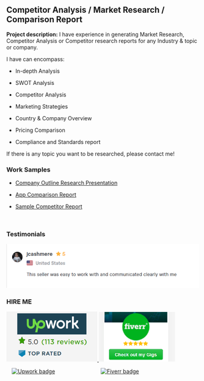 ## Competitor Analysis / Market Research / Comparison Report

**Project description:** 
I have experience in generating Market Research, Competitor Analysis or Competitor research reports for any Industry & topic or company.


I have can encompass:

  - In-depth Analysis

  - SWOT Analysis

  - Competitor Analysis

  - Marketing Strategies

  - Country & Company Overview

  - Pricing Comparison

  - Compliance and Standards report

If there is any topic you want to be researched, please contact me!


### Work Samples

  - <a href="https://drive.google.com/file/d/11jLbc_VNRn3nvqOpUqzkTd-JIAqJ6I1g/view?usp=sharing" target="_blank">Company Outline Research Presentation</a>

  - <a href="https://drive.google.com/file/d/1NgbkHqLvFbjcOOef1Q4fTfkz0OotsxQn/view?usp=sharing" target="_blank">App Comparison Report</a>

  - <a href="https://drive.google.com/file/d/1qrnPmVi8NkKGxNMVWjlKX4g48rYLxBlj/view?usp=sharing" target="_blank">Sample Competitor Report</a>


	<br/>  
  

### Testimonials

<img src="images/testimonial7.png?raw=true"/>
<br/>

### HIRE ME

<p float="left">
  <a href="https://www.upwork.com/services/product/a-well-researched-detailed-business-strategy-or-company-comparison-report-1394752445942136832/">
  <img src="images/UpworkJobs.png" alt="Kowshika Upwork Freelancer Market Research" width="238" />
  </a>
  
  <a href="https://www.fiverr.com/kowshikanagaraj/research-and-provide-a-strategy-or-comparison-report/">
  <img src="images/FiverrGigs.png" alt="Kowshika Fiverr Freelancer Market Research" width="200"/>
  </a>
</p>


&emsp;[![Upwork badge](https://img.shields.io/badge/HIRE_ME_ON-UPWORK-14a800.svg)](https://www.upwork.com/o/profiles/users/~01839791ddb1ede3fa/) &emsp;&emsp;&emsp;&emsp;&emsp;&emsp;&emsp;&emsp; [![Fiverr badge](https://img.shields.io/badge/HIRE_ME_ON-FIVERR-1dbf73.svg)](https://www.fiverr.com/kowshikanagaraj/) 
